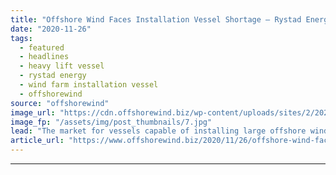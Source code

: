 ```yaml
---
title: "Offshore Wind Faces Installation Vessel Shortage – Rystad Energy"
date: "2020-11-26"
tags: 
  - featured
  - headlines
  - heavy lift vessel
  - rystad energy
  - wind farm installation vessel
  - offshorewind
source: "offshorewind"
image_url: "https://cdn.offshorewind.biz/wp-content/uploads/sites/2/2020/11/26102411/Offshore-Wind-Faces-Installation-Vessel-Shortage-2.jpg"
image_fp: "/assets/img/post_thumbnails/7.jpg"
lead: "The market for vessels capable of installing large offshore wind components is quickly being"
article_url: "https://www.offshorewind.biz/2020/11/26/offshore-wind-faces-installation-vessel-shortage-rystad-energy/"
---
```


---
